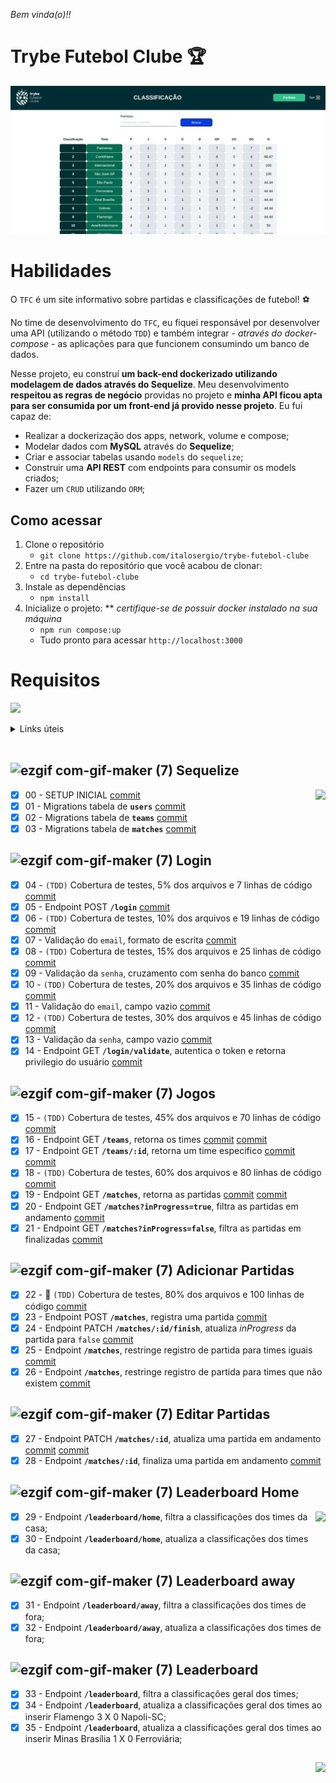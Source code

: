 _Bem vinda(o)!!_

# Trybe Futebol Clube 🏆
![Exemplo app front](frontend.png)
# Habilidades

O `TFC` é um site informativo sobre partidas e classificações de futebol! ⚽️

No time de desenvolvimento do `TFC`, eu fiquei responsável por desenvolver uma API (utilizando o método `TDD`) e também integrar *- através do docker-compose -* as aplicações para que funcionem consumindo um banco de dados.

Nesse projeto, eu construí **um back-end dockerizado utilizando modelagem de dados através do Sequelize**. Meu desenvolvimento **respeitou as regras de negócio** providas no projeto e **minha API ficou apta para ser consumida por um front-end já provido nesse projeto**. Eu fui capaz de:

 - Realizar a dockerização dos apps, network, volume e compose;
 - Modelar dados com **MySQL** através do **Sequelize**;
 - Criar e associar tabelas usando `models` do `sequelize`;
 - Construir uma **API REST** com endpoints para consumir os models criados;
 - Fazer um `CRUD` utilizando `ORM`;

## Como acessar

1. Clone o repositório
    * `git clone https://github.com/italosergio/trybe-futebol-clube`
2. Entre na pasta do repositório que você acabou de clonar:
    * `cd trybe-futebol-clube`
3. Instale as dependências
    * `npm install`
4. Inicialize o projeto:
    ** _certifique-se de possuir docker instalado na sua máquina_
    * `npm run compose:up`
    * Tudo pronto para acessar `http://localhost:3000`

# Requisitos 
<img src="https://camisasechuteiras.com/wp-content/uploads/2018/02/Mercurial-Moments-Ronaldo-Porto_original.gif"></img>
<details>
           <summary>Links úteis</summary>
           <a href="https://docs.docker.com/engine/reference/commandline/exec/">- getting in container with `docker exec`</a> </br>
           <a href="https://sequelize.org/docs/v6/other-topics/naming-strategies/#the-underscored-option">-  underscored sequelize options </a>
</br>
           <a href="https://sequelize.org/docs/v6/other-topics/migrations/#migration-skeleton">-  use `references` to specify a foreign key on migrations settings </a>
</br>
           <a href="https://sequelize.org/docs/v6/core-concepts/assocs/#implementation-2">-   associations sequelize model implements</a> </br>
           <a href=""></a>
           <a href=""></a> 
           <a href=""></a> 
           <a href=""></a>   
</details>

</br>

## ![ezgif com-gif-maker (7)](https://user-images.githubusercontent.com/87591265/165222593-8c8b3d59-49ca-4493-98f9-056d92a211c2.gif)  Sequelize 
- [x] 00 - SETUP INICIAL [commit](https://github.com/italosergio/trybe-futebol-clube/commit/7c26424c0cc5ddadd6d3cbb1b50ebdba30519d74)
<img align="right" height="150" src="https://media.baamboozle.com/uploads/images/90095/1605655690_340389"></img>
- [x] 01 - Migrations tabela de **`users`** [commit](https://github.com/italosergio/trybe-futebol-clube/commit/7c26424c0cc5ddadd6d3cbb1b50ebdba30519d74)
- [x] 02 - Migrations tabela de **`teams`** [commit](https://github.com/italosergio/trybe-futebol-clube/commit/7c26424c0cc5ddadd6d3cbb1b50ebdba30519d74)
- [x] 03 - Migrations tabela de **`matches`** [commit](https://github.com/italosergio/trybe-futebol-clube/commit/7c26424c0cc5ddadd6d3cbb1b50ebdba30519d74)

## ![ezgif com-gif-maker (7)](https://user-images.githubusercontent.com/87591265/165222593-8c8b3d59-49ca-4493-98f9-056d92a211c2.gif)  Login 

- [x] 04 - `(TDD)` Cobertura de testes, 5% dos arquivos e 7 linhas de código [commit](https://github.com/italosergio/trybe-futebol-clube/commit/7cebf58a89ba39372b48a326f10123b37a6f0ab9)
- [x] 05 - Endpoint POST **`/login`** [commit](https://github.com/italosergio/trybe-futebol-clube/commit/d631da9a015ff7c977df773569cdcd2225001fa6)
- [x] 06 - `(TDD)` Cobertura de testes, 10% dos arquivos e 19 linhas de código [commit](https://github.com/italosergio/trybe-futebol-clube/commit/7cebf58a89ba39372b48a326f10123b37a6f0ab9) 
- [x] 07 - Validação do `email`, formato de escrita [commit](https://github.com/italosergio/trybe-futebol-clube/commit/f572e5dbc5367c497db9f4b81afc95db52c24299)
- [x] 08 - `(TDD)` Cobertura de testes, 15% dos arquivos e 25 linhas de código [commit](https://github.com/italosergio/trybe-futebol-clube/commit/7cebf58a89ba39372b48a326f10123b37a6f0ab9) 
- [x] 09 - Validação da `senha`, cruzamento com senha do banco [commit](https://github.com/italosergio/trybe-futebol-clube/commit/ffb0381fcee6a080350b9838d19625f730c8a78a) 
- [x] 10 - `(TDD)` Cobertura de testes, 20% dos arquivos e 35 linhas de código [commit](https://github.com/italosergio/trybe-futebol-clube/commit/7cebf58a89ba39372b48a326f10123b37a6f0ab9) 
- [x] 11 - Validação do `email`, campo vazio [commit](https://github.com/italosergio/trybe-futebol-clube/commit/be89c15f2c9502f88934e2764ae1571775232c2a)
- [x] 12 - `(TDD)` Cobertura de testes, 30% dos arquivos e 45 linhas de código [commit](https://github.com/italosergio/trybe-futebol-clube/commit/1cf2cddf0161bde21325b7caec6b15d08c354a8a)
- [x] 13 - Validação da `senha`, campo vazio [commit](https://github.com/italosergio/trybe-futebol-clube/commit/1c81f7136e54c2bbb0f4613ba280d387acd142cf)
- [x] 14 - Endpoint GET **`/login/validate`**, autentica o token e retorna privilegio do usuário [commit](https://github.com/italosergio/trybe-futebol-clube/commit/c2021ebd1bc2788268c67fd3d2bbbac44daf063d)

## ![ezgif com-gif-maker (7)](https://user-images.githubusercontent.com/87591265/165222593-8c8b3d59-49ca-4493-98f9-056d92a211c2.gif)  Jogos

- [x] 15 - `(TDD)` Cobertura de testes, 45% dos arquivos e 70 linhas de código [commit](https://github.com/italosergio/trybe-futebol-clube/commit/1cf2cddf0161bde21325b7caec6b15d08c354a8a)
- [x] 16 - Endpoint GET **`/teams`**, retorna os times [commit](https://github.com/italosergio/trybe-futebol-clube/commit/d9e8e2802633c485b47819c6b7382a3412727621) [commit](https://github.com/italosergio/trybe-futebol-clube/commit/209838d4c80ca3316a233cc1bbb687b88e2e7a0a)
- [x] 17 - Endpoint GET **`/teams/:id`**, retorna um time especifico [commit](https://github.com/italosergio/trybe-futebol-clube/commit/90f5c48278af6ca1b798b510181f530e7bc93242) [commit](https://github.com/italosergio/trybe-futebol-clube/commit/a4383a8798fa56bdde321f31f74b212f82e74230)
- [x] 18 - `(TDD)` Cobertura de testes, 60% dos arquivos e 80 linhas de código [commit](https://github.com/italosergio/trybe-futebol-clube/commit/c49ed234ab87cb1421725647a90bfafc9ec8a795)
- [x] 19 - Endpoint GET **`/matches`**, retorna as partidas [commit](https://github.com/italosergio/trybe-futebol-clube/commit/b1988930bf68be2616b994b15c1e84df56a0984a) [commit](https://github.com/italosergio/trybe-futebol-clube/commit/1d5c83bcbd46b5558450808395913624a0498830)
- [x] 20 - Endpoint GET **`/matches?inProgress=true`**, filtra as partidas em andamento [commit](https://github.com/italosergio/trybe-futebol-clube/commit/fff81e0ccb864aded8641b546f0c2d6436fc22ca)
- [x] 21 - Endpoint GET **`/matches?inProgress=false`**, filtra as partidas em finalizadas [commit](https://github.com/italosergio/trybe-futebol-clube/commit/fff81e0ccb864aded8641b546f0c2d6436fc22ca)

## ![ezgif com-gif-maker (7)](https://user-images.githubusercontent.com/87591265/165222593-8c8b3d59-49ca-4493-98f9-056d92a211c2.gif)  Adicionar Partidas

- [x] 22 - 🚀 `(TDD)` Cobertura de testes, 80% dos arquivos e 100 linhas de código [commit](https://github.com/italosergio/trybe-futebol-clube/commit/8b7ad513c589681a0143cd551d973e41bfa5d86c)
- [x] 23 - Endpoint POST **`/matches`**, registra uma partida [commit](https://github.com/italosergio/trybe-futebol-clube/commit/a11aab7ed9d34728ed420b490ecfc8225c9f75b5)
- [x] 24 - Endpoint PATCH **`/matches/:id/finish`**, atualiza _inProgress_ da partida para `false` [commit](https://github.com/italosergio/trybe-futebol-clube/commit/051b84537ceb504c3fd1267b1dc341f7ee5da3f6)
- [x] 25 - Endpoint **`/matches`**, restringe registro de partida para times iguais [commit](https://github.com/italosergio/trybe-futebol-clube/commit/e4920bea9d7b3b7f676cba0e6f0060c0d7f3475e)
- [x] 26 - Endpoint **`/matches`**, restringe registro de partida para times que não existem [commit](https://github.com/italosergio/trybe-futebol-clube/commit/3dd235f166a8c87e922782293b0940ea79962334)

## ![ezgif com-gif-maker (7)](https://user-images.githubusercontent.com/87591265/165222593-8c8b3d59-49ca-4493-98f9-056d92a211c2.gif)  Editar Partidas

- [x] 27 - Endpoint PATCH **`/matches/:id`**,  atualiza uma partida em andamento [commit](https://github.com/italosergio/trybe-futebol-clube/commit/e8010a62b8ed5899da8c1577012c5693f7a43513) [commit](https://github.com/italosergio/trybe-futebol-clube/commit/cf1c1a2d9daf83e06a7cab5aff482b9643210d66)
- [x] 28 - Endpoint **`/matches/:id`**,  finaliza uma partida em andamento [commit](https://github.com/italosergio/trybe-futebol-clube/commit/051b84537ceb504c3fd1267b1dc341f7ee5da3f6)
 
## ![ezgif com-gif-maker (7)](https://user-images.githubusercontent.com/87591265/165222593-8c8b3d59-49ca-4493-98f9-056d92a211c2.gif)  Leaderboard Home
<img align="right" height="100" src="https://media.baamboozle.com/uploads/images/131515/1608491087_148679"></img>
- [x] 29 - Endpoint **`/leaderboard/home`**, filtra a classificações dos times da casa;
- [x] 30 - Endpoint **`/leaderboard/home`**, atualiza a classificações dos times da casa;

## ![ezgif com-gif-maker (7)](https://user-images.githubusercontent.com/87591265/165222593-8c8b3d59-49ca-4493-98f9-056d92a211c2.gif)  Leaderboard away

- [x] 31 - Endpoint **`/leaderboard/away`**, filtra a classificações dos times de fora;
- [x] 32 - Endpoint **`/leaderboard/away`**, atualiza a classificações dos times de fora;

## ![ezgif com-gif-maker (7)](https://user-images.githubusercontent.com/87591265/165222593-8c8b3d59-49ca-4493-98f9-056d92a211c2.gif)  Leaderboard

- [x] 33 - Endpoint **`/leaderboard`**, filtra a classificações geral dos times;
- [x] 34 - Endpoint **`/leaderboard`**, atualiza a classificações geral dos times ao inserir Flamengo 3 X 0 Napoli-SC;
- [x] 35 - Endpoint **`/leaderboard`**, atualiza a classificações geral dos times ao inserir Minas Brasília 1 X 0 Ferroviária;

##

<img align="right" height="800" src="https://user-images.githubusercontent.com/87591265/169655058-6f8b8a71-176c-4caf-9f48-63ff44a3a775.gif"></img>

